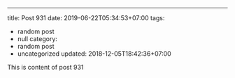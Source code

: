 ---
title: Post 931
date: 2019-06-22T05:34:53+07:00
tags:
  - random post
  - null
category:
  - random post
  - uncategorized
updated: 2018-12-05T18:42:36+07:00

This is content of post 931